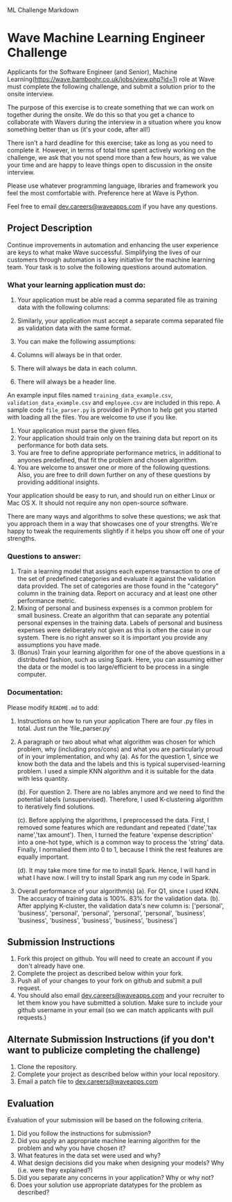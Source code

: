 ML Challenge Markdown
# Wave Machine Learning Engineer Challenge
Applicants for the Software Engineer (and Senior), Machine Learning(https://wave.bamboohr.co.uk/jobs/view.php?id=1) role at Wave must complete the following challenge, and submit a solution prior to the onsite interview. 

The purpose of this exercise is to create something that we can work on together during the onsite. We do this so that you get a chance to collaborate with Wavers during the interview in a situation where you know something better than us (it's your code, after all!) 

There isn't a hard deadline for this exercise; take as long as you need to complete it. However, in terms of total time spent actively working on the challenge, we ask that you not spend more than a few hours, as we value your time and are happy to leave things open to discussion in the onsite interview.

Please use whatever programming language, libraries and framework you feel the most comfortable with.  Preference here at Wave is Python.

Feel free to email [dev.careers@waveapps.com](dev.careers@waveapps.com) if you have any questions.

## Project Description
Continue improvements in automation and enhancing the user experience are keys to what make Wave successful.  Simplifying the lives of our customers through automation is a key initiative for the machine learning team.  Your task is to solve the following questions around automation.

### What your learning application must do:

1. Your application must be able read a comma separated file as training data with the following columns: 

2. Similarly, your application must accept a separate comma separated file as validation data with the same format.
3. You can make the following assumptions:
 1. Columns will always be in that order.
 2. There will always be data in each column.
 3. There will always be a header line.

An example input files named `training_data_example.csv`, `validation_data_example.csv` and `employee.csv` are included in this repo.  A sample code `file_parser.py` is provided in Python to help get you started with loading all the files.  You are welcome to use if you like.

1. Your application must parse the given files.
2. Your application should train only on the training data but report on its performance for both data sets.
3. You are free to define appropriate performance metrics, in additional to anyones predefined, that fit the problem and chosen algorithm.
4. You are welcome to answer one or more of the following questions.  Also, you are free to drill down further on any of these questions by providing additional insights.

Your application should be easy to run, and should run on either Linux or Mac OS X.  It should not require any non open-source software.

There are many ways and algorithms to solve these questions; we ask that you approach them in a way that showcases one of your strengths. We're happy to tweak the requirements slightly if it helps you show off one of your strengths.

### Questions to answer:
1. Train a learning model that assigns each expense transaction to one of the set of predefined categories and evaluate it against the validation data provided.  The set of categories are those found in the "category" column in the training data. Report on accuracy and at least one other performance metric.
2. Mixing of personal and business expenses is a common problem for small business.  Create an algorithm that can separate any potential personal expenses in the training data.  Labels of personal and business expenses were deliberately not given as this is often the case in our system.  There is no right answer so it is important you provide any assumptions you have made.
3. (Bonus) Train your learning algorithm for one of the above questions in a distributed fashion, such as using Spark.  Here, you can assuming either the data or the model is too large/efficient to be process in a single computer.

### Documentation:

Please modify `README.md` to add:

1. Instructions on how to run your application
	There are four .py files in total. Just run the 'file_parser.py'
1. A paragraph or two about what what algorithm was chosen for which problem, why (including pros/cons) and what you are particularly proud of in your implementation, and why
	(a). As for the question 1, since we know both the data and the labels and this is typical supervised-learning problem. I used a simple KNN algorithm and it is suitable for the data with less quantity.

	(b). For question 2. There are no lables anymore and we need to find the potential labels (unsupervised). Therefore, I used K-clustering algorithm to iteratively find solutions.
	
	(c). Before applying the algorithms, I preprocessed the data. First, I removed some features which are redundant and repeated ('date','tax name','tax amount'). Then, I turned the feature 'expense description' into a one-hot type, which is a common way to process the 'string' data. Finally, I normalied them into 0 to 1, because I think the rest features are equally important.
	
	(d). It may take more time for me to install Spark. Hence, I will hand in what I have now. I will try to install Spark ang run my code in Spark.
1. Overall performance of your algorithm(s)
	(a). For Q1, since I used KNN. The accuracy of training data is 100%. 83% for the validation data.
	(b). After applying K-cluster, the validation data's new column is:
	['personal',
 	 'business',
	 'personal',
	 'personal',
	 'personal',
	 'personal',
	 'business',
	 'business',
	 'business',
	 'business',
	 'business',
	 'business']

## Submission Instructions

1. Fork this project on github. You will need to create an account if you don't already have one.
1. Complete the project as described below within your fork.
1. Push all of your changes to your fork on github and submit a pull request. 
1. You should also email [dev.careers@waveapps.com](dev.careers@waveapps.com) and your recruiter to let them know you have submitted a solution. Make sure to include your github username in your email (so we can match applicants with pull requests.)

## Alternate Submission Instructions (if you don't want to publicize completing the challenge)
1. Clone the repository.
1. Complete your project as described below within your local repository.
1. Email a patch file to [dev.careers@waveapps.com](dev.careers@waveapps.com)

## Evaluation
Evaluation of your submission will be based on the following criteria. 

1. Did you follow the instructions for submission? 
1. Did you apply an appropriate machine learning algorithm for the problem and why you have chosen it?
1. What features in the data set were used and why?
1. What design decisions did you make when designing your models? Why (i.e. were they explained?)
1. Did you separate any concerns in your application? Why or why not?
1. Does your solution use appropriate datatypes for the problem as described? 
